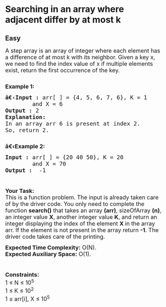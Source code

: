# Searching in an array where adjacent differ by at most k
## Easy 
<div class="problem-statement" style="user-select: auto;">
                <p style="user-select: auto;"></p><p style="user-select: auto;"><span style="font-size: 18px; user-select: auto;">A step array is an array of integer where each element has a difference of at most k with its neighbor. Given a key x, we need to find the index value of x&nbsp;if multiple elements exist, return the first occurrence of the key. </span></p>

<p style="user-select: auto;"><br style="user-select: auto;">
<span style="font-size: 18px; user-select: auto;"><strong style="user-select: auto;">Example 1:</strong></span></p>

<pre style="user-select: auto;"><span style="font-size: 18px; user-select: auto;"><strong style="user-select: auto;">â€‹Input :</strong> arr[ ] = {4, 5, 6, 7, 6}, K = 1 
        and X = 6
<strong style="user-select: auto;">Output :</strong> 2
<strong style="user-select: auto;">Explanation:</strong>
In an array arr 6 is present at index 2.
So, return 2.
</span></pre>

<p style="user-select: auto;"><br style="user-select: auto;">
<span style="font-size: 18px; user-select: auto;"><strong style="user-select: auto;">â€‹Example 2:</strong></span></p>

<pre style="user-select: auto;"><span style="font-size: 18px; user-select: auto;"><strong style="user-select: auto;">Input :</strong> arr[ ] = {20 40 50}, K = 20 
        and X = 70<strong style="user-select: auto;">
Output :</strong>  -1 </span></pre>

<p style="user-select: auto;">&nbsp;</p>

<p style="user-select: auto;"><span style="font-size: 18px; user-select: auto;"><strong style="user-select: auto;">Your Task:</strong><br style="user-select: auto;">
This is a function problem. The input is already taken care of by the driver code. You only need to complete the function <strong style="user-select: auto;">search()</strong> that takes an array <strong style="user-select: auto;">(arr)</strong>, sizeOfArray <strong style="user-select: auto;">(n)</strong>, an integer value <strong style="user-select: auto;">X</strong>, another integer value <strong style="user-select: auto;">K</strong>, and return an integer displaying the index of the element <strong style="user-select: auto;">X&nbsp;</strong>in the array arr. If the element is not present in the array return <strong style="user-select: auto;">-1</strong>. The driver code takes care of the printing.</span></p>

<p style="user-select: auto;"><span style="font-size: 18px; user-select: auto;"><strong style="user-select: auto;">Expected Time Complexity:</strong>&nbsp;O(N).<br style="user-select: auto;">
<strong style="user-select: auto;">Expected Auxiliary Space:</strong>&nbsp;O(1).</span></p>

<p style="user-select: auto;">&nbsp;</p>

<p style="user-select: auto;"><span style="font-size: 18px; user-select: auto;"><strong style="user-select: auto;">Constraints:</strong><br style="user-select: auto;">
1 ≤ N ≤ 10<sup style="user-select: auto;">5</sup><br style="user-select: auto;">
1 ≤ K ≤ 10<sup style="user-select: auto;">2</sup><br style="user-select: auto;">
1 ≤ arr[i], X ≤ 10<sup style="user-select: auto;">5</sup></span></p>
 <p style="user-select: auto;"></p>
            </div>